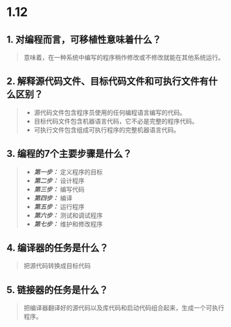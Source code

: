 # 1.12

## 1. 对编程而言，可移植性意味着什么？

>意味着，在一种系统中编写的程序稍作修改或不修改就能在其他系统运行。

## 2. 解释源代码文件、目标代码文件和可执行文件有什么区别？

>- 源代码文件包含程序员使用的任何编程语言编写的代码。
>- 目标代码文件包含机器语言代码，它不必是完整的程序代码。
>- 可执行文件包含组成可执行程序的完整机器语言代码。

## 3. 编程的7个主要步骤是什么？

>- _**第一步：**_ 定义程序的目标
>- _**第二步：**_ 设计程序
>- _**第三步：**_ 编写代码
>- _**第四步：**_ 编译
>- _**第五步：**_ 运行程序
>- _**第六步：**_ 测试和调试程序
>- _**第七步：**_ 维护和修改程序

## 4. 编译器的任务是什么？

>把源代码转换成目标代码

## 5. 链接器的任务是什么？

>把编译器翻译好的源代码以及库代码和启动代码组合起来，生成一个可执行程序。
